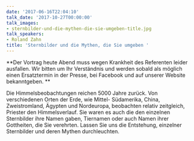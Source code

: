 ```yaml
---
date: '2017-06-16T22:04:10'
talk_date: '2017-10-27T00:00:00'
talk_images:
- sternbilder-und-die-mythen-die-sie-umgeben-title.jpg
talk_speakers:
- Roland Zahn
title: 'Sternbilder und die Mythen, die Sie umgeben '
---
```

**Der Vortrag heute Abend muss wegen Krankheit des Referenten leider ausfallen.   Wir bitten um Ihr Verständnis und werden sobald als möglich einen Ersatztermin in der Presse, bei Facebook und auf unserer Website bekanntgeben. **

Die Himmelsbeobachtungen reichen 5000 Jahre zurück.   Von verschiedenen Orten der Erde, wie Mittel- Südamerika, China, Zweistromland, Ägypten und Nordeuropa, beobachten relativ zeitgleich, Priester den Himmelsverlauf.   Sie waren es auch die den einzelnen Sternbilder ihre Namen gaben, Tiernamen oder auch Namen ihrer Gottheiten, die Sie verehrten.   Lassen Sie uns die Entstehung, einzelner Sternbilder und deren Mythen durchleuchten.

